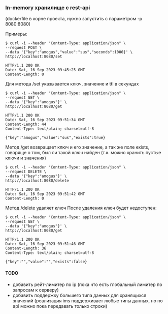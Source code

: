 ### In-memory хранилище с rest-api

(dockerfile в корне проекта, нужно запустить с параметром -p 8080:8080)

Примеры:
```
$ curl -i --header "Content-Type: application/json" \
--request POST \
--data '{"key":"amogus","value":"sus","seconds":1000}' \
http://localhost:8080/set

HTTP/1.1 200 OK
Date: Sat, 16 Sep 2023 09:45:25 GMT
Content-Length: 0
```
Для метода /set указывается ключ, значение и ttl в секундах

```
$ curl -i --header "Content-Type: application/json" \
--request GET \
--data '{"key":"amogus"}' \
http://localhost:8080/get

HTTP/1.1 200 OK
Date: Sat, 16 Sep 2023 09:51:34 GMT
Content-Length: 44
Content-Type: text/plain; charset=utf-8

{"key":"amogus","value":"sus","exists":true}
```
Метод /get возвращает ключ и его значение, а так же поле exists, говоряще о том, был ли такой ключ найден (т.к. можно хранить пустые ключи и значения)

```
$ curl -i --header "Content-Type: application/json" \
--request DELETE \
--data '{"key":"amogus"}' \
http://localhost:8080/delete

HTTP/1.1 200 OK
Date: Sat, 16 Sep 2023 09:51:42 GMT
Content-Length: 0 
```
Метод /delete удаляет ключ
После удаления ключ будет недоступен:
```
$ curl -i --header "Content-Type: application/json" \
--request GET \
--data '{"key":"amogus"}' \
http://localhost:8080/get

HTTP/1.1 200 OK
Date: Sat, 16 Sep 2023 09:51:46 GMT
Content-Length: 36
Content-Type: text/plain; charset=utf-8

{"key":"","value":"","exists":false}
```

#### TODO
- добавить рейт-лимитер по ip (пока что есть глобальный лимитер по запросам к серверу)
- добавить поддержку большего типа данных для хранящихся значений (реализация ims поддерживает любые типы данных, но по api можно пока передавать только строки)
